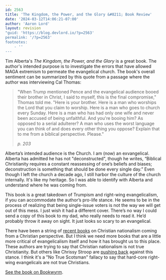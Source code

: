 ```yaml
---
id: 2563
title: 'The Kingdom, the Power, and the Glory &#8211; Book Review'
date: '2024-03-12T14:06:21-07:00'
author: 'Aaron Lord'
layout: revision
"guid: 'https://blog.devlord.io/?p=2563'
permalink: '/?p=2563'
footnotes:
    - ''
---
```


<!-- wp:paragraph -->
<p>Tim Alberta's <em>The Kingdom, the Power, and the Glory</em> is a great book. The author's intended purpose is to investigate the errors that have allowed MAGA extremism to permeate the evangelical church. The book's overall sentiment can be summarized by this quote from a passage where the author was interviewing Cal Thomas:</p>
<!-- /wp:paragraph -->

<!-- wp:quote -->
<blockquote class="wp-block-quote"><!-- wp:paragraph -->
<p>"When Trump mentioned Pence and the evangelical audience booed their brother in Christ, I said to myself, this is the final compromise," Thomas told me. "Here is your brother. Here is a man who worships the Lord that you claim to worship. Here is a man who goes to church every Sunday. Here is a man who has had only one wife and never been accused of being unfaithful. And you're booing him? As opposed to a serial adulterer? A man who uses the worst language you can think of and does every other thing you oppose? Explain that to me from a biblical perspective. Please."</p>
<!-- /wp:paragraph --><cite>p. 203</cite></blockquote>
<!-- /wp:quote -->

<!-- wp:paragraph -->
<p>Alberta’s intended audience is the Church. I am (now) an exvangelical. Alberta has admitted he has not "deconstructed", though he writes, “Biblical Christianity requires a constant reassessing of one’s beliefs and biases; deconstruction is something that should be done every single day.” Even though I left the church a decade ago, I still harbor the culture of the church internally. It's like my heritage. So I was able to identify with Alberta and understand where he was coming from.</p>
<!-- /wp:paragraph -->

<!-- wp:paragraph -->
<p>This book is a great takedown of Trumpism and right-wing evangelicalism, if you can accommodate the author’s pro-life stance. He seems to be in the process of realizing that being single-issue voters is not the way we will get out of this mess. I just wish it had a different cover. There’s no way I could send a copy of this book to my dad, who really needs to read it. He’d probably throw it away on sight. It just looks so scary to an evangelical.</p>
<!-- /wp:paragraph -->

<!-- wp:paragraph -->
<p>There have been a string of <a href="/blog/2023/12/31/defending-democracy-from-christian-nationalists/" title="recent books">recent books</a> on Christian nationalism coming from a Christian perspective. But I think we need more books that are a little more critical of evangelicalism itself and how it has brought us to this place. These authors are trying to say that Christian nationalism is not true Christianity. But others like Chrissy Stroop are <a href="https://religiondispatches.org/christian-nationalism-is-authentically-christian-and-according-to-a-new-poll-most-white-evangelicals-are-supporters/" title="pushing back">pushing back</a> against this stance. I think it's a "No True Scotsman" fallacy to say that hard-core right-wing evangelicals are not true Christians.</p>
<!-- /wp:paragraph -->

<!-- wp:paragraph -->
<p><a href="https://bookwyrm.social/book/1487526/s/tim-alberta-the-kingdom-the-power-and-the-glory-american-evangelicals-in-an-age-of-extremism" title="See the book on Bookwyrm">See the book on Bookwyrm</a>.</p>
<!-- /wp:paragraph -->